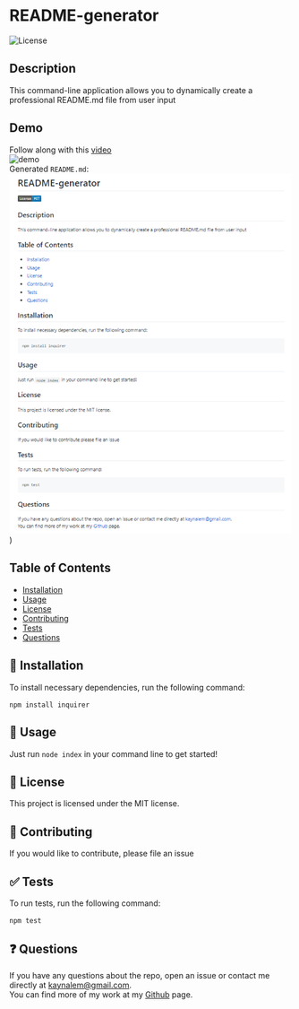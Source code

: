 # README-generator
  ![License](https://img.shields.io/badge/License-MIT-blue.svg)

  ## Description
  This command-line application allows you to dynamically create a professional README.md file from user input
  ## Demo
  Follow along with this [video](https://github.com/Kaynalem/README-generator/blob/master/utils/Untitled_%20May%2016,%202020%207_35%20PM.mp4?raw=true)  
  ![demo](https://github.com/Kaynalem/README-generator/blob/master/utils/Untitled_%20May%2016,%202020%207_35%20PM.gif?raw=true)  
  Generated `README.md`:
  ![mockup](https://raw.githubusercontent.com/Kaynalem/README-generator/master/utils/mockup.PNG))
  ## Table of Contents
  * [Installation](#-installation)
  * [Usage](#-usage)
  * [License](#-license)
  * [Contributing](#-contributing)
  * [Tests](#-tests)
  * [Questions](#-questions)

  ## 🚀 Installation
  To install necessary dependencies, run the following command:
  ```
  npm install inquirer
  ```
  ## 📖 Usage
  Just run `node index` in your command line to get started!
  ## 📝 License
  This project is licensed under the MIT license.
  ## 🤝 Contributing
  If you would like to contribute, please file an issue
  ## ✅ Tests
  To run tests, run the following command:
  ```
  npm test
  ```
  ## ❓ Questions
  If you have any questions about the repo, open an issue or contact me directly at [kaynalem@gmail.com](mailto:kaynalem@gmail.com).  
  You can find more of my work at my [Github](https://github.com/kaynalem) page.
